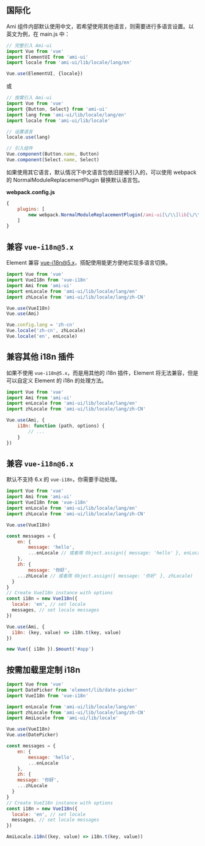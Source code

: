 ## 国际化

Ami 组件内部默认使用中文，若希望使用其他语言，则需要进行多语言设置。以英文为例，在 main.js 中：

```javascript
// 完整引入 Ami-ui
import Vue from 'vue'
import ElementUI from 'ami-ui'
import locale from 'ami-ui/lib/locale/lang/en'

Vue.use(ElementUI, {locale})
```

或

```javascript
// 按需引入 Ami-ui
import Vue from 'vue'
import {Button, Select} from 'ami-ui'
import lang from 'ami-ui/lib/locale/lang/en'
import locale from 'ami-ui/lib/locale'

// 设置语言
locale.use(lang)

// 引入组件
Vue.component(Button.name, Button)
Vue.component(Select.name, Select)
```

如果使用其它语言，默认情况下中文语言包依旧是被引入的，可以使用 webpack 的 NormalModuleReplacementPlugin 替换默认语言包。

**webpack.config.js**
```javascript
{
    plugins: [
        new webpack.NormalModuleReplacementPlugin(/ami-ui[\/\\]lib[\/\\]locale[\/\\]lang[\/\\]zh-CN/, 'ami-ui/lib/locale/lang/en')
    ]
}
```

## 兼容 `vue-i18n@5.x`

Element 兼容 [vue-i18n@5.x](https://github.com/kazupon/vue-i18n)，搭配使用能更方便地实现多语言切换。

```javascript
import Vue from 'vue'
import VueI18n from 'vue-i18n'
import Ami from 'ami-ui'
import enLocale from 'ami-ui/lib/locale/lang/en'
import zhLocale from 'ami-ui/lib/locale/lang/zh-CN'

Vue.use(VueI18n)
Vue.use(Ami)

Vue.config.lang = 'zh-cn'
Vue.locale('zh-cn', zhLocale)
Vue.locale('en', enLocale)
```

## 兼容其他 i18n 插件
如果不使用 `vue-i18n@5.x`，而是用其他的 i18n 插件，Element 将无法兼容，但是可以自定义 Element 的 i18n 的处理方法。

```javascript
import Vue from 'vue'
import Ami from 'ami-ui'
import enLocale from 'ami-ui/lib/locale/lang/en'
import zhLocale from 'ami-ui/lib/locale/lang/zh-CN'

Vue.use(Ami, {
    i18n: function (path, options) {
        // ...
    }
})
```

## 兼容 `vue-i18n@6.x`

默认不支持 6.x 的 `vue-i18n`，你需要手动处理。

```javascript
import Vue from 'vue'
import Ami from 'ami-ui'
import VueI18n from 'vue-i18n'
import enLocale from 'ami-ui/lib/locale/lang/en'
import zhLocale from 'ami-ui/lib/locale/lang/zh-CN'

Vue.use(VueI18n)

const messages = {
    en: {
        message: 'hello',
        ...enLocale // 或者用 Object.assign({ message: 'hello' }, enLocale)
    },
    zh: {
        message: '你好',
    ...zhLocale // 或者用 Object.assign({ message: '你好' }, zhLocale)
  }
}
// Create VueI18n instance with options
const i18n = new VueI18n({
  locale: 'en', // set locale
  messages, // set locale messages
})

Vue.use(Ami, {
  i18n: (key, value) => i18n.t(key, value)
})

new Vue({ i18n }).$mount('#app')
```

## 按需加载里定制 i18n

```js
import Vue from 'vue'
import DatePicker from 'element/lib/date-picker'
import VueI18n from 'vue-i18n'

import enLocale from 'ami-ui/lib/locale/lang/en'
import zhLocale from 'ami-ui/lib/locale/lang/zh-CN'
import AmiLocale from 'ami-ui/lib/locale'

Vue.use(VueI18n)
Vue.use(DatePicker)

const messages = {
    en: {
        message: 'hello',
        ...enLocale
    },
    zh: {
    message: '你好',
    ...zhLocale
  }
}
// Create VueI18n instance with options
const i18n = new VueI18n({
  locale: 'en', // set locale
  messages, // set locale messages
})

AmiLocale.i18n((key, value) => i18n.t(key, value))
```
